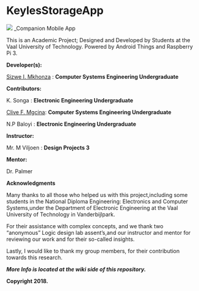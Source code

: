 # KeylesStorageApp

![](https://github.com/wastedMynd/KeylesStorageApp/App0.PNG)
_Companion Mobile App 

This is an Academic Project; Designed and Developed by Students</font> at the Vaal University of Technology</b></font>. Powered by Android Things and Raspberry Pi 3.

**Developer(s):**

<a href="https://sites.google.com/s/0B5kdqf5nB-cuZ1MtcDdCRk40R0U/p/0B5kdqf5nB-cuZG9PUnhMSHJBRWc/preview?authuser=2">Sizwe I. Mkhonza</a> : **Computer Systems Engineering Undergraduate**
            
**Contributors:**

K. Songa : **Electronic Engineering Undergraduate**
         
<a href="https://www.facebook.com/fezile.clive.5">Clive F. Mgcina</a>: **Computer Systems Engineering Undergraduate**

N.P Baloyi : **Electronic Engineering Undergraduate**


**Instructor:**

Mr. M Viljoen : **Design Projects 3**
           

**Mentor:**

Dr. Palmer



****Acknowledgments****

Many thanks to all those who helped us with this project,including some students in the National Diploma Engineering: Electronics and Computer Systems,under the Department of Electronic Engineering at the Vaal University of Technology in Vanderbijlpark.

For their assistance with complex concepts, and we thank two “anonymous” Logic design lab assent’s,and our instructor and mentor for reviewing our work and for their so-called insights.
            

Lastly, I would like to thank my group members, for their contribution towards this research.
            


**_More Info is located at the wiki side of this repository._**

**Copyright 2018.**
